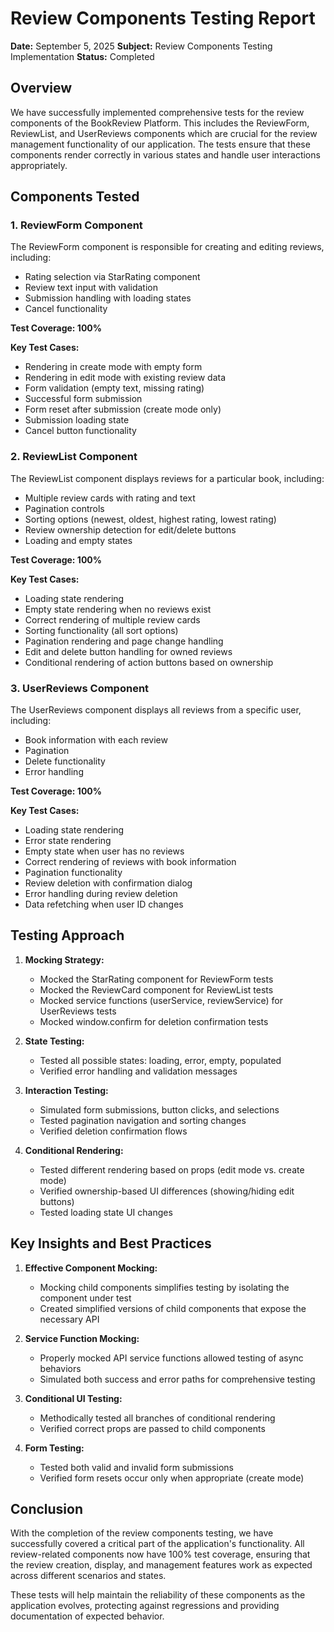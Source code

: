 # Review Components Testing Report

**Date:** September 5, 2025
**Subject:** Review Components Testing Implementation
**Status:** Completed

## Overview

We have successfully implemented comprehensive tests for the review components of the BookReview Platform. This includes the ReviewForm, ReviewList, and UserReviews components which are crucial for the review management functionality of our application. The tests ensure that these components render correctly in various states and handle user interactions appropriately.

## Components Tested

### 1. ReviewForm Component

The ReviewForm component is responsible for creating and editing reviews, including:
- Rating selection via StarRating component
- Review text input with validation
- Submission handling with loading states
- Cancel functionality

**Test Coverage: 100%**

**Key Test Cases:**
- Rendering in create mode with empty form
- Rendering in edit mode with existing review data
- Form validation (empty text, missing rating)
- Successful form submission
- Form reset after submission (create mode only)
- Submission loading state
- Cancel button functionality

### 2. ReviewList Component

The ReviewList component displays reviews for a particular book, including:
- Multiple review cards with rating and text
- Pagination controls
- Sorting options (newest, oldest, highest rating, lowest rating)
- Review ownership detection for edit/delete buttons
- Loading and empty states

**Test Coverage: 100%**

**Key Test Cases:**
- Loading state rendering
- Empty state rendering when no reviews exist
- Correct rendering of multiple review cards
- Sorting functionality (all sort options)
- Pagination rendering and page change handling
- Edit and delete button handling for owned reviews
- Conditional rendering of action buttons based on ownership

### 3. UserReviews Component

The UserReviews component displays all reviews from a specific user, including:
- Book information with each review
- Pagination
- Delete functionality
- Error handling

**Test Coverage: 100%**

**Key Test Cases:**
- Loading state rendering
- Error state rendering
- Empty state when user has no reviews
- Correct rendering of reviews with book information
- Pagination functionality
- Review deletion with confirmation dialog
- Error handling during review deletion
- Data refetching when user ID changes

## Testing Approach

1. **Mocking Strategy:**
   - Mocked the StarRating component for ReviewForm tests
   - Mocked the ReviewCard component for ReviewList tests
   - Mocked service functions (userService, reviewService) for UserReviews tests
   - Mocked window.confirm for deletion confirmation tests

2. **State Testing:**
   - Tested all possible states: loading, error, empty, populated
   - Verified error handling and validation messages

3. **Interaction Testing:**
   - Simulated form submissions, button clicks, and selections
   - Tested pagination navigation and sorting changes
   - Verified deletion confirmation flows

4. **Conditional Rendering:**
   - Tested different rendering based on props (edit mode vs. create mode)
   - Verified ownership-based UI differences (showing/hiding edit buttons)
   - Tested loading state UI changes

## Key Insights and Best Practices

1. **Effective Component Mocking:**
   - Mocking child components simplifies testing by isolating the component under test
   - Created simplified versions of child components that expose the necessary API

2. **Service Function Mocking:**
   - Properly mocked API service functions allowed testing of async behaviors
   - Simulated both success and error paths for comprehensive testing

3. **Conditional UI Testing:**
   - Methodically tested all branches of conditional rendering
   - Verified correct props are passed to child components

4. **Form Testing:**
   - Tested both valid and invalid form submissions
   - Verified form resets occur only when appropriate (create mode)

## Conclusion

With the completion of the review components testing, we have successfully covered a critical part of the application's functionality. All review-related components now have 100% test coverage, ensuring that the review creation, display, and management features work as expected across different scenarios and states.

These tests will help maintain the reliability of these components as the application evolves, protecting against regressions and providing documentation of expected behavior.
